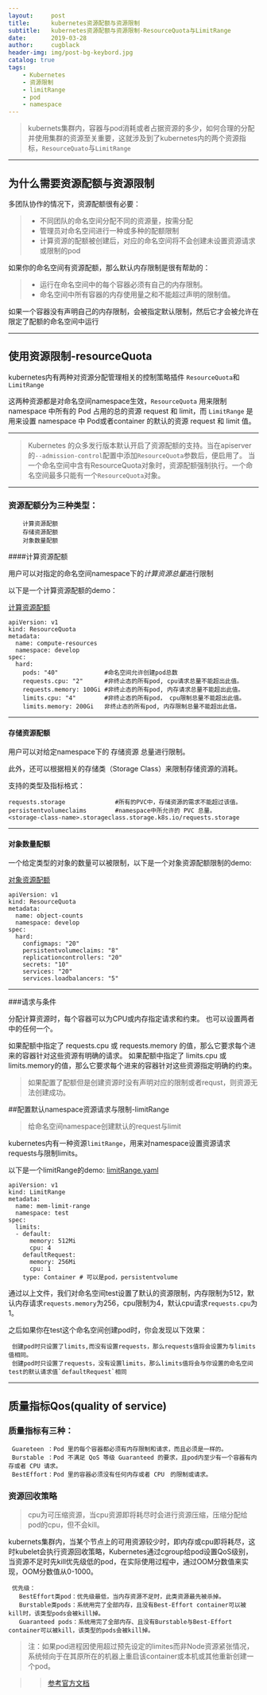 ```yaml
---
layout:     post
title:      kubernetes资源配额与资源限制
subtitle:   kubernetes资源配额与资源限制-ResourceQuota与LimitRange
date:       2019-03-28
author:     cugblack
header-img: img/post-bg-keybord.jpg
catalog: true
tags:
    - Kubernetes
    - 资源限制
    - limitRange
    - pod
    - namespace
---
```


> kubernets集群内，容器与pod消耗或者占据资源的多少，如何合理的分配并使用集群的资源至关重要，这就涉及到了kubernetes内的两个资源指标，`ResourceQuato`与`LimitRange`

---
## 为什么需要资源配额与资源限制

多团队协作的情况下，资源配额很有必要：

>+ 不同团队的命名空间分配不同的资源量，按需分配
>+ 管理员对命名空间进行一种或多种的配额限制
>+ 计算资源的配额被创建后，对应的命名空间将不会创建未设置资源请求或限制的pod


如果你的命名空间有资源配额，那么默认内存限制是很有帮助的：

>+ 运行在命名空间中的每个容器必须有自己的内存限制。
>+ 命名空间中所有容器的内存使用量之和不能超过声明的限制值。

 如果一个容器没有声明自己的内存限制，会被指定默认限制，然后它才会被允许在限定了配额的命名空间中运行


---
## 使用资源限制-resourceQuota

kubernetes内有两种对资源分配管理相关的控制策略插件  `ResourceQuota`和  `LimitRange`

这两种资源都是对命名空间namespace生效，`ResourceQuota` 用来限制 namespace 中所有的 Pod 占用的总的资源 request 和 limit，而 `LimitRange` 是用来设置 namespace 中 Pod或者container 的默认的资源 request 和 limit 值。
 
---


> Kubernetes 的众多发行版本默认开启了资源配额的支持。当在apiserver的`--admission-control`配置中添加`ResourceQuota`参数后，便启用了。 当一个命名空间中含有ResourceQuota对象时，资源配额强制执行。一个命名空间最多只能有一个`ResourceQuota`对象。

---

### 资源配额分为三种类型：

```
    计算资源配额
    存储资源配额
    对象数量配额
```

####计算资源配额

用户可以对指定的命名空间namespace下的*计算资源总量*进行限制

以下是一个计算资源配额的demo：

[计算资源配额](https://github.com/cugblack/k8s/blob/master/templates/resourceQuota.yaml)

    apiVersion: v1
    kind: ResourceQuota
    metadata:
      name: compute-resources
      namespace: develop
    spec:
      hard:
        pods: "40"             #命名空间允许创建pod总数
        requests.cpu: "2"      #非终止态的所有pod, cpu请求总量不能超出此值。
        requests.memory: 100Gi #非终止态的所有pod, 内存请求总量不能超出此值。
        limits.cpu: "4"        #非终止态的所有pod， cpu限制总量不能超出此值。
        limits.memory: 200Gi   非终止态的所有pod, 内存限制总量不能超出此值。

---
#### 存储资源配额

用户可以对给定namespace下的 存储资源 总量进行限制。

此外，还可以根据相关的存储类（Storage Class）来限制存储资源的消耗。

支持的类型及指标格式：

    requests.storage              #所有的PVC中，存储资源的需求不能超过该值。
    persistentvolumeclaims        #namespace中所允许的 PVC 总量。
    <storage-class-name>.storageclass.storage.k8s.io/requests.storage

---
#### 对象数量配额

一个给定类型的对象的数量可以被限制，以下是一个对象资源配额限制的demo:

[对象资源配额](https://github.com/cugblack/k8s/blob/master/templates/resourceQuota.yaml)

    apiVersion: v1
    kind: ResourceQuota
    metadata:
      name: object-counts
      namespace: develop
    spec:
      hard:
        configmaps: "20"
        persistentvolumeclaims: "8"
        replicationcontrollers: "20"
        secrets: "10"
        services: "20"
        services.loadbalancers: "5"
        
 ---
 ###请求与条件
 
分配计算资源时，每个容器可以为CPU或内存指定请求和约束。 也可以设置两者中的任何一个。

如果配额中指定了 requests.cpu 或 requests.memory 的值，那么它要求每个进来的容器针对这些资源有明确的请求。 如果配额中指定了 limits.cpu 或 limits.memory的值，那么它要求每个进来的容器针对这些资源指定明确的约束。

>如果配置了配额但是创建资源时没有声明对应的限制或者requst，则资源无法创建成功。


##配置默认namespace资源请求与限制-limitRange

>给命名空间namespace创建默认的request与limit

kubernetes内有一种资源`limitRange`，用来对namespace设置资源请求requests与限制limits。

以下是一个limitRange的demo:
[limitRange.yaml](https://github.com/cugblack/k8s/blob/master/templates/limitRange.yaml)
    
    apiVersion: v1
    kind: LimitRange
    metadata:
      name: mem-limit-range
      namespace: test
    spec:
      limits:
      - default:
          memory: 512Mi    
          cpu: 4
        defaultRequest:
          memory: 256Mi
          cpu: 1
        type: Container # 可以是pod，persistentvolume
 
 通过以上文件，我们对命名空间test设置了默认的资源限制，内存限制为512，默认内存请求`requests.memory`为256，cpu限制为4，默认cpu请求`requests.cpu`为1。
 
 之后如果你在test这个命名空间创建pod时，你会发现以下效果：
 
     创建pod时只设置了limits,而没有设置requests，那么requests值将会设置为与limits值相同。
     创建pod时只设置了requests，没有设置limits，那么limits值将会与你设置的命名空间test的默认请求值`defaultRequest`相同
     
 ---
 
 ## 质量指标Qos(quality of service)
 
 ### 质量指标有三种：
 
     Guareteen ：Pod 里的每个容器都必须有内存限制和请求，而且必须是一样的。
     Burstable ：Pod 不满足 QoS 等级 Guaranteed 的要求，且pod内至少有一个容器有内存或者 CPU 请求。
     BestEffort：Pod 里的容器必须没有任何内存或者 CPU　的限制或请求。
 
 
 ### 资源回收策略
 
 >cpu为可压缩资源，当cpu资源即将耗尽时会进行资源压缩，压缩分配给pod的cpu，但不会kill。
 
 kubernets集群内，当某个节点上的可用资源较少时，即内存或cpu即将耗尽，这时kubelet会执行资源回收策略，Kubernetes通过cgroup给pod设置QoS级别，当资源不足时先kill优先级低的pod，在实际使用过程中，通过OOM分数值来实现，OOM分数值从0-1000。
 
     优先级：
       BestEffort类pod：优先级最低，当内存资源不足时，此类资源最先被杀掉。
       Burstable类pods：系统用完了全部内存，且没有Best-Effort container可以被kill时，该类型pods会被kill掉。
       Guaranteed pods：系统用完了全部内存、且没有Burstable与Best-Effort container可以被kill，该类型的pods会被kill掉。

>注：如果pod进程因使用超过预先设定的limites而非Node资源紧张情况，系统倾向于在其原所在的机器上重启该container或本机或其他重新创建一个pod。


>>[参考官方文档](https://kubernetes.io/docs/concepts/policy/resource-quotas/)